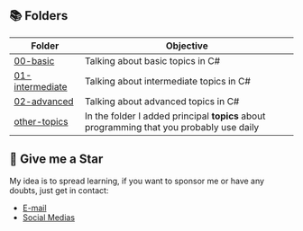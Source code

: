 ## 📚 Folders
| Folder | Objective |
|---|---|
| [00-basic](/topics/README.md) | Talking about basic topics in C# |
| [01-intermediate](/topics/README.md) | Talking about intermediate topics in C# |
| [02-advanced](/topics/README.md)| Talking about advanced topics in C# |
| [other-topics](/topics/README.md) | In the folder I added principal **topics** about programming that you probably use daily |

## 🏅 Give me a Star
My idea is to spread learning, if you want to sponsor me or have any doubts, just get in contact: 
- [E-mail](lorenzouriel@gmail.com)
- [Social Medias](https://linktr.ee/lorenzo_uriel)